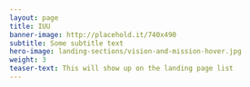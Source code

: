 ```yaml
---
layout: page 
title: IUU
banner-image: http://placehold.it/740x490
subtitle: Some subtitle text
hero-image: landing-sections/vision-and-mission-hover.jpg
weight: 3
teaser-text: This will show up on the landing page list
---
```

